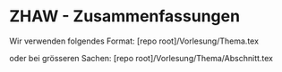 ZHAW - Zusammenfassungen
=========

Wir verwenden folgendes Format:
[repo root]/Vorlesung/Thema.tex

oder bei grösseren Sachen:
[repo root]/Vorlesung/Thema/Abschnitt.tex
